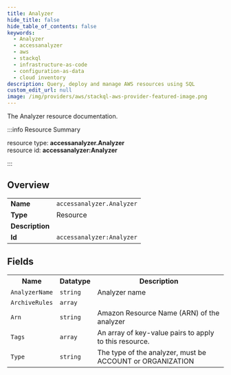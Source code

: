 ```yaml
---
title: Analyzer
hide_title: false
hide_table_of_contents: false
keywords:
  - Analyzer
  - accessanalyzer
  - aws
  - stackql
  - infrastructure-as-code
  - configuration-as-data
  - cloud inventory
description: Query, deploy and manage AWS resources using SQL
custom_edit_url: null
image: /img/providers/aws/stackql-aws-provider-featured-image.png
---
```

The Analyzer resource documentation.

:::info Resource Summary

<div class="row">
<div class="providerDocColumn">
<span>resource type:&nbsp;<b>accessanalyzer.Analyzer</b></span><br />
<span>resource id:&nbsp;<b>accessanalyzer:Analyzer</b></span><br />
</div>
</div>

:::

## Overview
<table><tbody>
<tr><td><b>Name</b></td><td><code>accessanalyzer.Analyzer</code></td></tr>
<tr><td><b>Type</b></td><td>Resource</td></tr>
<tr><td><b>Description</b></td><td></td></tr>
<tr><td><b>Id</b></td><td><code>accessanalyzer:Analyzer</code></td></tr>
</tbody></table>

## Fields
<table><tbody>
<tr><th>Name</th><th>Datatype</th><th>Description</th></tr>
<tr><td><code>AnalyzerName</code></td><td><code>string</code></td><td>Analyzer name</td></tr><tr><td><code>ArchiveRules</code></td><td><code>array</code></td><td></td></tr><tr><td><code>Arn</code></td><td><code>string</code></td><td>Amazon Resource Name (ARN) of the analyzer</td></tr><tr><td><code>Tags</code></td><td><code>array</code></td><td>An array of key-value pairs to apply to this resource.</td></tr><tr><td><code>Type</code></td><td><code>string</code></td><td>The type of the analyzer, must be ACCOUNT or ORGANIZATION</td></tr>
</tbody></table>
